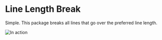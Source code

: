 # Line Length Break

Simple. This package breaks all lines that go over the preferred line length.

![In action](http://i.gyazo.com/10904ec34db604969502a531ac4e65e1.gif)

